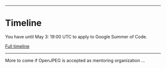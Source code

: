 


---

# Timeline #

You have until May 3: 19:00 UTC to apply to Google Summer of Code.

[Full timeline](http://www.google-melange.com/gsoc/events/google/gsoc2013)



---

More to come if OpenJPEG is accepted as mentoring organization ...